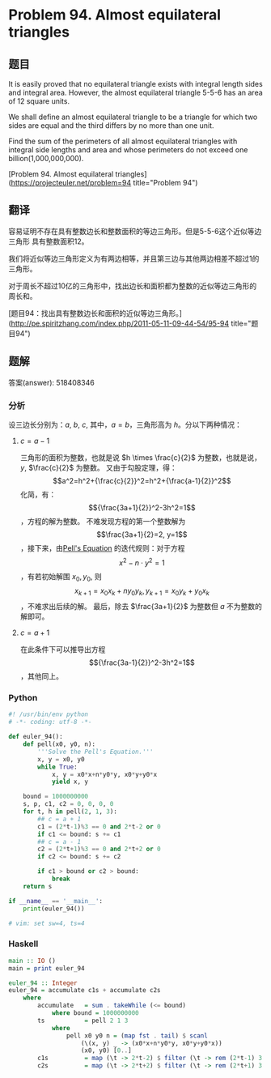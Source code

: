 Problem 94. Almost equilateral triangles
========================================

## 题目

It is easily proved that no equilateral triangle exists with integral length sides and integral area. However, the almost equilateral triangle 5-5-6
has an area of 12 square units.

We shall define an almost equilateral triangle to be a triangle for which two sides are equal and the third differs by no more than one unit.

Find the sum of the perimeters of all almost equilateral triangles with integral side lengths and area and whose perimeters do not exceed one billion(1,000,000,000).

[Problem 94. Almost equilateral triangles](https://projecteuler.net/problem=94 title="Problem 94")

## 翻译

容易证明不存在具有整数边长和整数面积的等边三角形。但是5-5-6这个近似等边三角形 具有整数面积12。

我们将近似等边三角形定义为有两边相等，并且第三边与其他两边相差不超过1的三角形。

对于周长不超过10亿的三角形中，找出边长和面积都为整数的近似等边三角形的周长和。

[题目94：找出具有整数边长和面积的近似等边三角形。](http://pe.spiritzhang.com/index.php/2011-05-11-09-44-54/95-94 title="题目94")

## 题解

答案(answer): 518408346

### 分析

设三边长分别为：$a$, $b$, $c$, 其中，$a = b$，三角形高为 $h$。分以下两种情况：

1. $c = a-1$

    三角形的面积为整数，也就是说 $h \times \frac{c}{2}$ 为整数，也就是说，$y$, $\frac{c}{2}$ 为整数。
    又由于勾股定理，得：$$a^2=h^2+{\frac{c}{2}}^2=h^2+{\frac{a-1}{2}}^2$$
    化简，有：$${\frac{3a+1}{2}}^2-3h^2=1$$，方程的解为整数。
    不难发现方程的第一个整数解为 $$\frac{3a+1}{2}=2, y=1$$，接下来，由[Pell's Equation](https://en.wikipedia.org/wiki/Pell%27s_equation)
    的迭代规则：对于方程 $$x^2-n \cdot y^2 = 1$$，有若初始解围 $x_0, y_0$, 则 $$x_{k+1} = x_0 x_k + n y_0 y_k, y_{k+1} = x_0 y_k + y_0 x_k$$，不难求出后续的解。
    最后，除去 $\frac{3a+1}{2}$ 为整数但 $a$ 不为整数的解即可。

2. $c = a+1$

    在此条件下可以推导出方程 $${\frac{3a-1}{2}}^2-3h^2=1$$，其他同上。

### Python

~~~python
#! /usr/bin/env python
# -*- coding: utf-8 -*-

def euler_94():
    def pell(x0, y0, n):
        '''Solve the Pell's Equation.'''
        x, y = x0, y0
        while True:
            x, y = x0*x+n*y0*y, x0*y+y0*x
            yield x, y

    bound = 1000000000
    s, p, c1, c2 = 0, 0, 0, 0
    for t, h in pell(2, 1, 3):
        ## c = a + 1
        c1 = (2*t-1)%3 == 0 and 2*t-2 or 0
        if c1 <= bound: s += c1
        ## c = a - 1
        c2 = (2*t+1)%3 == 0 and 2*t+2 or 0
        if c2 <= bound: s += c2

        if c1 > bound or c2 > bound:
            break
    return s

if __name__ == '__main__':
    print(euler_94())

# vim: set sw=4, ts=4
~~~

### Haskell

~~~haskell
main :: IO ()
main = print euler_94

euler_94 :: Integer
euler_94 = accumulate c1s + accumulate c2s
    where
        accumulate   = sum . takeWhile (<= bound)
            where bound = 1000000000
        ts           = pell 2 1 3
            where
                pell x0 y0 n = (map fst . tail) $ scanl
                    (\(x, y) _ -> (x0*x+n*y0*y, x0*y+y0*x))
                    (x0, y0) [0..]
        c1s          = map (\t -> 2*t-2) $ filter (\t -> rem (2*t-1) 3 == 0) ts
        c2s          = map (\t -> 2*t+2) $ filter (\t -> rem (2*t+1) 3 == 0) ts
~~~
